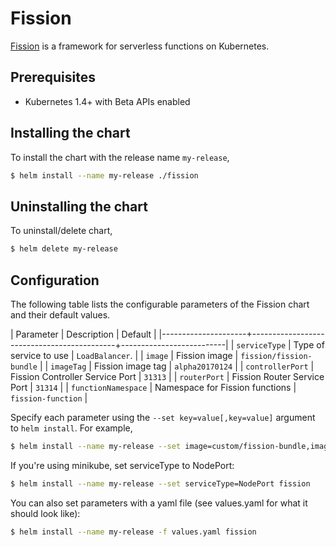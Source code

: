 # Fission

[Fission](http://fission.io/) is a framework for serverless functions on Kubernetes.


## Prerequisites

- Kubernetes 1.4+ with Beta APIs enabled


## Installing the chart

To install the chart with the release name `my-release`,

```bash
$ helm install --name my-release ./fission
```

## Uninstalling the chart

To uninstall/delete chart,

```bash
$ helm delete my-release
```

## Configuration

The following table lists the configurable parameters of the Fission chart and their default values.

| Parameter           | Description                                | Default                  |
|---------------------+--------------------------------------------+--------------------------|
| `serviceType`       | Type of service to use                     | `LoadBalancer`.          |
| `image`             | Fission image                              | `fission/fission-bundle` |
| `imageTag`          | Fission image tag                          | `alpha20170124`          |
| `controllerPort`    | Fission Controller Service Port            | `31313`                  |
| `routerPort`        | Fission Router Service Port                | `31314`                  |
| `functionNamespace` | Namespace for Fission functions            | `fission-function`       |


Specify each parameter using the `--set key=value[,key=value]` argument to `helm install`. For example,

```bash
$ helm install --name my-release --set image=custom/fission-bundle,imageTag=v1 fission
```

If you're using minikube, set serviceType to NodePort:

```bash
$ helm install --name my-release --set serviceType=NodePort fission
```

You can also set parameters with a yaml file (see values.yaml for
what it should look like):

```bash
$ helm install --name my-release -f values.yaml fission
```
